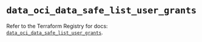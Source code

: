 # `data_oci_data_safe_list_user_grants`

Refer to the Terraform Registry for docs: [`data_oci_data_safe_list_user_grants`](https://registry.terraform.io/providers/oracle/oci/6.18.0/docs/data-sources/data_safe_list_user_grants).
